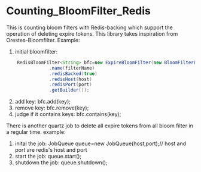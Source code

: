 # Counting_BloomFilter_Redis
This is counting bloom filters with Redis-backing which support the operation of deleting expire tokens. This library takes inspiration from Orestes-Bloomfilter. 
Example:
1. initial bloomfilter:
```java
    RedisBloomFilter<String> bfc=new ExpireBloomFilter(new BloomFilterBuilder(100000, 0.01)
				.name(filterName)
				.redisBacked(true)
				.redisHost(host)
				.redisPort(port)
				.getBuilder());
```	

2. add key:
	bfc.add(key);
3. remove key:
	bfc.remove(key);
4. judge if it contains keys:
	bfc.contains(key);


There is another quartz job to delete all expire tokens from all bloom filter in a regular time.
example:
1. inital the job:
	JobQueue queue=new JobQueue(host,port);// host and port are redis's host and port
2. start the job:
	queue.start();
3. shutdown the job:
	queue.shutdown();
